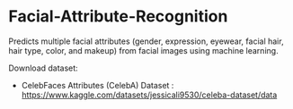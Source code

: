 # Facial-Attribute-Recognition
Predicts multiple facial attributes (gender, expression, eyewear, facial hair, hair  type, color, and makeup) from facial images using machine learning. 

Download dataset:
- CelebFaces Attributes (CelebA) Dataset : <https://www.kaggle.com/datasets/jessicali9530/celeba-dataset/data>
